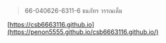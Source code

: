 >66-040626-6311-6 ธนภัทร วรรณเต็ม

[https://csb6663116.github.io](https://penon5555.github.io/csb6663116.github.io/)
